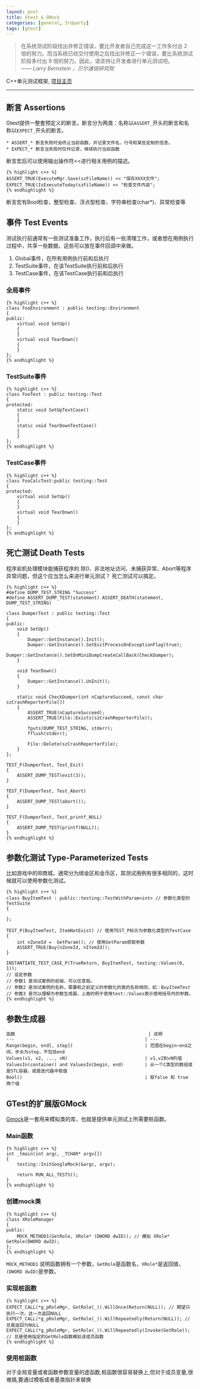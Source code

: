 ```yaml
---
layout: post
title: Gtest & GMock
categories: [general, 3rdparty]
tags: [gtest]
---
```


> 在系统测试阶段找出并修正错误，要比开发者自己完成这一工作多付出 2 倍的努力。而当系统已经交付使用之后找出并修正一个错误，要比系统测试阶段多付出 9 倍的努力。因此，请坚持让开发者进行单元测试吧。    
> *—— Larry Bernstein ，贝尔通信研究院*

C++单元测试框架, [项目主页](http://code.google.com/p/googletest/)

----------

## 断言 Assertions ##

Gtest提供一整套预定义的断言。断言分为两类：名称以`ASSERT_`开头的断言和名称以`EXPECT_`开头的断言。

    * ASSERT_* 断言失败时会终止当前函数，并记录文件名，行号和某些定制的信息。
    * EXPECT_* 断言当失败时仅作记录，继续执行当前函数

断言宏后可以使用输出操作符<<进行相关用例的描述。
	
    {% highlight c++ %}
    ASSERT_TRUE(ExecuteMgr.Save(szFileName)) << "保存XXXX文件";
    EXPECT_TRUE(IsExecuteToday(szFileName)) << "检查文件内容";
    {% endhighlight %}
		
断言宏有Bool检查，整型检查、浮点型检查、字符串检查(char*)、异常检查等

## 事件 Test Events ##
测试执行前通常有一些测试准备工作，执行后有一些清理工作，或者想在用例执行过程中，共享一些数据，这些可以放在事件回调中来做。

1. Global事件，在所有用例执行前和后执行
1. TestSuite事件，在该TestSuite执行前和后执行
1. TestCase事件，在该TestCase执行前和后执行

### 全局事件 ###
	
    {% highlight c++ %}
    class FooEnvironment : public testing::Environment
    {
    public:
    	virtual void SetUp()
    	{
    	}
    	virtual void TearDown()
    	{
    	}
    };
    {% endhighlight %}
		
### TestSuite事件 ###
    {% highlight c++ %}
    class FooTest : public testing::Test 
    {
    protected:
    	static void SetUpTestCase() 
    	{
    	}
    	static void TearDownTestCase() 
    	{
    	}
    };
    {% endhighlight %}
		
### TestCase事件 ###
    {% highlight c++ %}
    class FooCalcTest:public testing::Test
    {
    protected:
    	virtual void SetUp()
    	{
    	}
    	virtual void TearDown()
    	{
    	}
    };
    {% endhighlight %}
		
## 死亡测试 Death Tests ##
程序宕机处理模块能捕获程序的 除0、非法地址访问、未捕获异常、Abort等程序异常问题，但这个应当怎么来进行单元测试？
死亡测试可以搞定。

    {% highlight c++ %}
    #define DUMP_TEST_STRING "Success"
    #define ASSERT_DUMP_TEST(statement) ASSERT_DEATH(statement, DUMP_TEST_STRING)
    
    class DumperTest : public testing::Test
    {
    public:
    	void SetUp() 
    	{
    		Dumper::GetInstance().Init();
    		Dumper::GetInstance().SetExitProcessOnExceptionFlag(true);
    		Dumper::GetInstance().SetOnMiniDumpCreateCallBack(CheckDumper);	
    	}
    
    	void TearDown() 
    	{
    		Dumper::GetInstance().UnInit();
    	}	
    
    	static void CheckDumper(int nCaptureSucceed, const char szCrashReporterFile[])
    	{
    		ASSERT_TRUE(nCaptureSucceed);
    		ASSERT_TRUE(File::Exists(szCrashReporterFile));
    
    		fputs(DUMP_TEST_STRING, stderr);
    		fflush(stderr);
    
    		File::Delete(szCrashReporterFile);
    	}
    };
    
    TEST_F(DumperTest, Test_Exit)
    {
    	ASSERT_DUMP_TEST(exit(3));
    }
    
    TEST_F(DumperTest, Test_Abort)
    {
    	ASSERT_DUMP_TEST(abort());
    }
    
    TEST_F(DumperTest, Test_printf_NULL)
    {
    	ASSERT_DUMP_TEST(printf(NULL));
    }
    {% endhighlight %}

## 参数化测试 Type-Parameterized Tests ##

比如游戏中的IB商城，通常分为绑金区和金币区，其测试用例有很多相同的，这时候就可以使用参数化测试。
	
    {% highlight c++ %}
    class BuyItemTest : public::testing::TestWithParam<int> // 参数化类型的TestSuite
    {
    
    };
    
    TEST_P(BuyItemTest, ItemNotExist) // 使用TEST_P标示为参数化类型的TestCase
    {
    	int nZoneId =  GetParam(); // 使用GetParam获取参数
    	ASSERT_TRUE(Buy(nZoneId, nItemId));
    }
    
    INSTANTIATE_TEST_CASE_P(TrueReturn, BuyItemTest, testing::Values(0, 1));
    // 设定参数
    // 参数1 是测试案例的前缀，可以任意取。 
    // 参数2 是测试案例的名称，需要和之前定义的参数化的类的名称相同，如：BuyItemTest 
    // 参数3 是可以理解为参数生成器，上面的例子使用test::Values表示使用括号内的参数。
    {% endhighlight %}

## 参数生成器 ##

    函数                                                	| 说明
    ---                                                 | --- 		
    Range(begin, end[, step])                           | 范围在begin~end之间，步长为step，不包括end
    Values(v1, v2, ..., vN)                             | v1,v2到vN的值
    ValuesIn(container) and ValuesIn(begin, end)        | 从一个C类型的数组或是STL容器，或是迭代器中取值
    Bool()	                                            | 取false 和 true 两个值




## GTest的扩展版GMock ##
[Gmock](http://code.google.com/p/googlemock/)是一套用来模拟类的库，也就是提供单元测试上所需要桩函数。

### Main函数 ###

    {% highlight c++ %}
    int _tmain(int argc, _TCHAR* argv[])
    {
        testing::InitGoogleMock(&argc, argv); 
    
        return RUN_ALL_TESTS(); 
    }
    {% endhighlight %}

### 创建mock类 ###

    {% highlight c++ %}
    class XRoleManager
    {
    public:
        MOCK_METHOD1(GetRole, XRole* (DWORD dwID)); // 模拟 XRole* GetRole(DWORD dwID);
    };
    {% endhighlight %}
        

`MOCK_METHOD1` 说明函数拥有一个参数，`GetRole`是函数名，`XRole*`是返回值，`(DWORD dwID)`是参数。

### 实现桩函数 ###

    {% highlight c++ %}
    EXPECT_CALL(*g_pRoleMgr, GetRole(_)).WillOnce(Return(NULL)); // 期望只执行一次，这一次返回NULL
    EXPECT_CALL(*g_pRoleMgr, GetRole(_)).WillRepeatedly(Return(NULL)); // 总是返回为NULL
    EXPECT_CALL(*g_pRoleMgr, GetRole(_)).WillRepeatedly(Invoke(GetRole)); // 总是使用指定的GetRole函数模拟该成员函数
    {% endhighlight %}

### 使用桩函数 ###
对于全局变量或者函数参数变量的虚函数,桩函数很容易替换上,但对于成员变量,很难搞,要通过模板或者基类指针来替换
